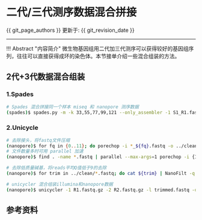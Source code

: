 # 二代/三代测序数据混合拼接

{{ git_page_authors }} 更新于: {{ git_revision_date }}

---

!!! Abstract "内容简介"
    微生物基因组用二代加三代测序可以获得较好的基因组序列，往往可以直接获得成环的染色体。本节接单介绍一些混合组装的方法。

## 2代+3代数据混合组装

### 1.Spades

```bash
# Spades 混合拼接同一个样本 miseq 和 nanopore 测序数据
(spades)$ spades.py -m -k 33,55,77,99,121 --only_assembler -1 S1_R1.fastq.gz -2 S1_R2.fastq.gz --nanopore minion.fastq.gz -o hybrid -t 40
```

### 2.Unicycle

```bash
# 去除接头，将fastq文件压缩
(nanopore)$ for fq in {0..11}; do porechop -i *_${fq}.fastq -o ../clean/${fq}.fq; done
# 文件数量多时可用 parallel 加速
(nanopore)$ find . -name *.fastq | parallel --max-args=1 porechop -i {1} -o ../clean/{1}

# 去除低质量碱基，将reads平均Q值低于9的去除
(nanopore)$ for trim in ../clean/*.fastq; do cat ${trim} | NanoFilt -q 9 >> trimmed.fastq; done

# unicycler 混合组装illumina和nanopore数据
(nanopore)$ unicycler -1 R1.fastq.gz -2 R2.fastq.gz -l trimmed.fastq -o hybrid
```

## 参考资料
